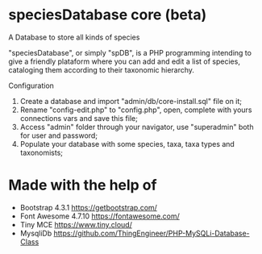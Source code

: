# speciesDatabase core (beta)
A Database to store all kinds of species

"speciesDatabase", or simply "spDB", is a PHP programming intending to give a friendly plataform where you can add and edit a list of species, cataloging them according to their taxonomic hierarchy.

Configuration
1. Create a database and import "admin/db/core-install.sql" file on it;
2. Rename "config-edit.php" to "config.php", open, complete with yours connections vars and save this file;
3. Access "admin" folder through your navigator, use "superadmin" both for user and password;
4. Populate your database with some species, taxa, taxa types and taxonomists;

# Made with the help of
- Bootstrap 4.3.1 https://getbootstrap.com/
- Font Awesome 4.7.10 https://fontawesome.com/
- Tiny MCE https://www.tiny.cloud/
- MysqliDb https://github.com/ThingEngineer/PHP-MySQLi-Database-Class
